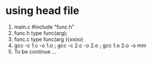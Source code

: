 # using head file

1. main.c #include "func.h"
2. func.h type func(arg);
3. func.c type func(arg ){xxoo}
4. gcc -c 1.c -o 1.o ; gcc -c 2.c -o 2.o ; gcc 1.o 2.o -o mm
5. To be continue ...
